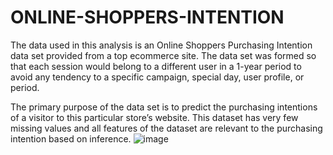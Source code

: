 # ONLINE-SHOPPERS-INTENTION
The data used in this analysis is an Online Shoppers Purchasing Intention data set provided from a top ecommerce site. The data set was formed so that each session would belong to a different user in a 1-year period to avoid any tendency to a specific campaign, special day, user profile, or period.

The primary purpose of the data set is to predict the purchasing intentions of a visitor to this particular store’s website. This dataset has very few missing values and all features of the dataset are relevant to the purchasing intention based on inference.
![image](https://user-images.githubusercontent.com/106424281/193939015-ebd17d50-8f28-4474-93c7-809543fff9b6.png)
